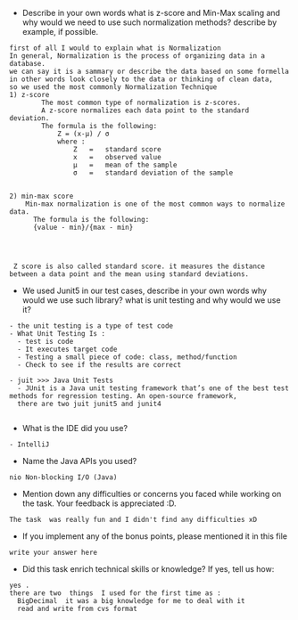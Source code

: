 - Describe in your own words what is z-score and Min-Max scaling and why would we need to use such normalization methods? describe by example, if possible.
```
first of all I would to explain what is Normalization 
In general, Normalization is the process of organizing data in a database. 
we can say it is a sammary or describe the data based on some formella in other words look closely to the data or thinking of clean data, 
so we used the most commonly Normalization Technique 
1) z-score 
        The most common type of normalization is z-scores. 
        A z-score normalizes each data point to the standard deviation. 
        The formula is the following:
            Z = (x-µ) / σ
            where :
                Z	=	standard score
                x	=	observed value
                µ	=	mean of the sample
                σ	=	standard deviation of the sample
                

2) min-max score
    Min-max normalization is one of the most common ways to normalize data.
      The formula is the following:
      {value - min}/{max - min} 
      



 Z score is also called standard score. it measures the distance between a data point and the mean using standard deviations.
 ```

- We used Junit5 in our test cases, describe in your own words why would we use such library? 
what is unit testing and why would we use it?

    
```
- the unit testing is a type of test code  
- What Unit Testing Is :
  - test is code 
  - It executes target code
  - Testing a small piece of code: class, method/function
  - Check to see if the results are correct

- juit >>> Java Unit Tests 
  - JUnit is a Java unit testing framework that’s one of the best test methods for regression testing. An open-source framework,
  there are two juit junit5 and junit4 
  
```
- What is the IDE did you use?
 

```
- IntelliJ
```

- Name the Java APIs you used?
```
nio Non-blocking I/O (Java)

```

- Mention down any difficulties or concerns you faced while working on the task. Your feedback is appreciated :D.
```
The task  was really fun and I didn't find any difficulties xD 
```

- If you implement any of the bonus points, please mentioned it in this file
```
write your answer here
```

- Did this task enrich technical skills or knowledge? If yes, tell us how: 
```
yes .
there are two  things  I used for the first time as :
  BigDecimal  it was a big knowledge for me to deal with it
  read and write from cvs format  
```
